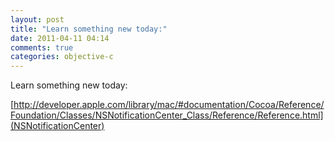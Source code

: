 ```yaml
---
layout: post
title: "Learn something new today:"
date: 2011-04-11 04:14
comments: true
categories: objective-c
---
```


Learn something new today: 

[http://developer.apple.com/library/mac/#documentation/Cocoa/Reference/Foundation/Classes/NSNotificationCenter_Class/Reference/Reference.html](NSNotificationCenter)

